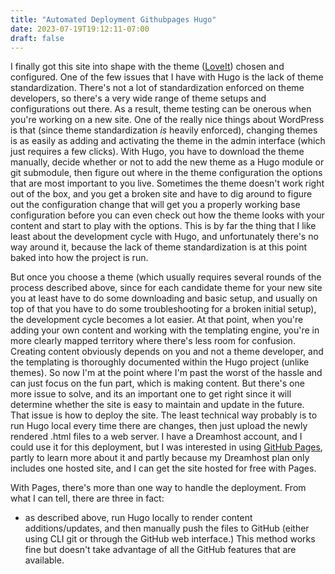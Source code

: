 ```yaml
---
title: "Automated Deployment Githubpages Hugo"
date: 2023-07-19T19:12:11-07:00
draft: false
---
```


I finally got this site into shape with the theme ([LoveIt](https://github.com/dillonzq/LoveIt)) chosen and configured. One of the few issues that I have with Hugo is the lack of theme standardization. There's not a lot of standardization enforced on theme developers, so there's a very wide range of theme setups and configurations out there. As a result, theme testing can be onerous when you're working on a new site. One of the really nice things about WordPress is that (since theme standardization *is* heavily enforced), changing themes is as easily as adding and activating the theme in the admin interface (which just requires a few clicks). With Hugo, you have to download the theme manually, decide whether or not to add the new theme as a Hugo module or git submodule, then figure out where in the theme configuration the options that are most important to you live. Sometimes the theme doesn't work right out of the box, and you get a broken site and have to dig around to figure out the configuration change that will get you a properly working base configuration before you can even check out how the theme looks with your content and start to play with the options. This is by far the thing that I like least about the development cycle with Hugo, and unfortunately there's no way around it, because the lack of theme standardization is at this point baked into how the project is run.

But once you choose a theme (which usually requires several rounds of the process described above, since for each candidate theme for your new site you at least have to do some downloading and basic setup, and usually on top of that you have to do some troubleshooting for a broken initial setup), the development cycle becomes a lot easier. At that point, when you're adding your own content and working with the templating engine, you're in more clearly mapped territory where there's less room for confusion. Creating content obviously depends on you and not a theme developer, and the templating is thoroughly documented within the Hugo project (unlike themes). So now I'm at the point where I'm past the worst of the hassle and can just focus on the fun part, which is making content. But there's one more issue to solve, and its an important one to get right since it will determine whether the site is easy to maintain and update in the future. That issue is how to deploy the site. The least technical way probably is to run Hugo local every time there are changes, then just upload the newly rendered .html files to a web server. I have a Dreamhost account, and I could use it for this deployment, but I was interested in using [GitHub Pages](https://pages.github.com/), partly to learn more about it and partly because my Dreamhost plan only includes one hosted site, and I can get the site hosted for free with Pages.

With Pages, there's more than one way to handle the deployment. From what I can tell, there are three in fact:

- as described above, run Hugo locally to render content additions/updates, and then manually push the files to GitHub (either using CLI git or through the GitHub web interface.) This method works fine but doesn't take advantage of all the GitHub features that are available.